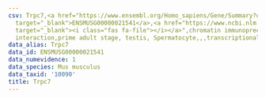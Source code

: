 ```yaml
---
csv: Trpc7,<a href="https://www.ensembl.org/Homo_sapiens/Gene/Summary?db=core;g=ENSMUSG00000021541"
  target="_blank">ENSMUSG00000021541</a>,<a href="https://www.ncbi.nlm.nih.gov/pubmed/25450459"
  target="_blank"><i class="fas fa-file"></i></a>",chromatin immunoprecipitation assay,direct
  interaction,prime adult stage, testis, Spermatocyte,,,transcriptional regulation,
data_alias: Trpc7
data_id: ENSMUSG00000021541
data_numevidence: 1
data_species: Mus musculus
data_taxid: '10090'
title: Trpc7
---
```


